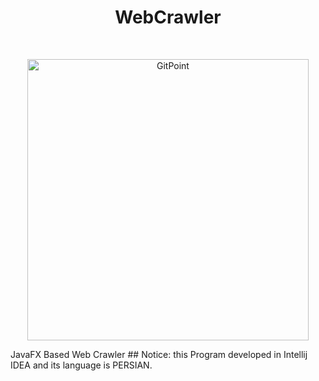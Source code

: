 <h1 align="center"> WebCrawler </h1> <br>
<p align="center">
   <img alt="GitPoint" title="GitPoint" src="http://i.imgur.com/VShxJHs.png" width="450">
</p>
JavaFX Based Web Crawler
## Notice:
this Program developed in Intellij IDEA and its language is PERSIAN.
